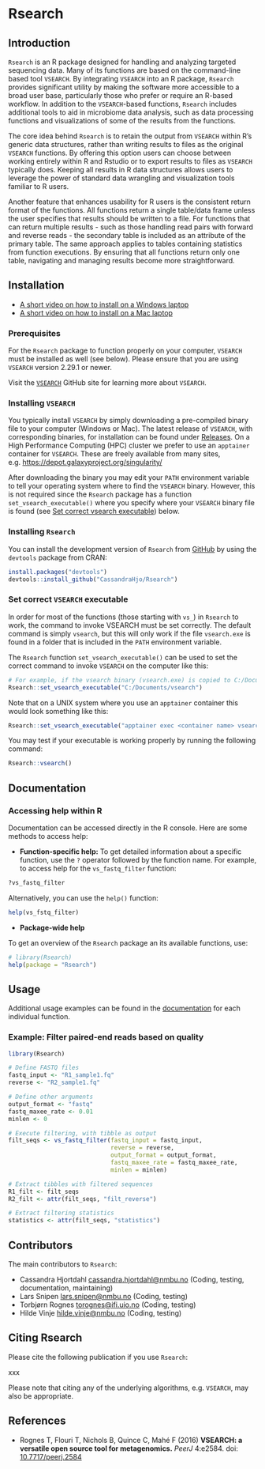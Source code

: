 
# Rsearch

## Introduction

`Rsearch` is an R package designed for handling and analyzing targeted
sequencing data. Many of its functions are based on the command-line
based tool `VSEARCH`. By integrating `VSEARCH` into an R package,
`Rsearch` provides significant utility by making the software more
accessible to a broad user base, particularly those who prefer or
require an R-based workflow. In addition to the `VSEARCH`-based
functions, `Rsearch` includes additional tools to aid in microbiome data
analysis, such as data processing functions and visualizations of some
of the results from the functions.

The core idea behind `Rsearch` is to retain the output from `VSEARCH`
within R’s generic data structures, rather than writing results to files
as the original `VSEARCH` functions. By offering this option users can
choose between working entirely within R and Rstudio or to export
results to files as `VSEARCH` typically does. Keeping all results in R
data structures allows users to leverage the power of standard data
wrangling and visualization tools familiar to R users.

Another feature that enhances usability for R users is the consistent
return format of the functions. All functions return a single table/data
frame unless the user specifies that results should be written to a
file. For functions that can return multiple results - such as those
handling read pairs with forward and reverse reads - the secondary table
is included as an attribute of the primary table. The same approach
applies to tables containing statistics from function executions. By
ensuring that all functions return only one table, navigating and
managing results become more straightforward.

## Installation

- <a href="https://youtu.be/vxcQHTbcDss?si=QYPSliQum6ZjV6Ps"
  target="blank">A short video on how to install on a Windows laptop</a>
- <a href="" target="blank">A short video on how to install on a Mac
  laptop</a>

### Prerequisites

For the `Rsearch` package to function properly on your computer,
`VSEARCH` must be installed as well (see below). Please ensure that you
are using `VSEARCH` version 2.29.1 or newer.

Visit the [`VSEARCH`](https://github.com/torognes/vsearch) GitHub site
for learning more about `VSEARCH`.

### Installing `VSEARCH`

You typically install `VSEARCH` by simply downloading a pre-compiled
binary file to your computer (Windows or Mac). The latest release of
`VSEARCH`, with corresponding binaries, for installation can be found
under [Releases](https://github.com/torognes/vsearch/releases). On a
High Performance Computing (HPC) cluster we prefer to use an `apptainer`
container for `VSEARCH`. These are freely available from many sites,
e.g. <https://depot.galaxyproject.org/singularity/>

After downloading the binary you may edit your `PATH` environment
variable to tell your operating system where to find the `VSEARCH`
binary. However, this is not required since the `Rsearch` package has a
function `set_vsearch_executable()` where you specify where your
`VSEARCH` binary file is found (see [Set correct vsearch
executable](#set-correct-vsearch-executable)) below.

### Installing `Rsearch`

You can install the development version of `Rsearch` from
[GitHub](https://github.com/CassandraHjo/Rsearch) by using the
`devtools` package from CRAN:

``` r
install.packages("devtools")
devtools::install_github("CassandraHjo/Rsearch")
```

### Set correct `VSEARCH` executable

In order for most of the functions (those starting with `vs_`) in
`Rsearch` to work, the command to invoke VSEARCH must be set correctly.
The default command is simply `vsearch`, but this will only work if the
file `vsearch.exe` is found in a folder that is included in the `PATH`
environment variable.

The `Rsearch` function `set_vsearch_executable()` can be used to set the
correct command to invoke `VSEARCH` on the computer like this:

``` r
# For example, if the vsearch binary (vsearch.exe) is copied to C:/Documents/ on the computer
Rsearch::set_vsearch_executable("C:/Documents/vsearch")
```

Note that on a UNIX system where you use an `apptainer` container this
would look something like this:

``` r
Rsearch::set_vsearch_executable("apptainer exec <container name> vsearch")
```

You may test if your executable is working properly by running the
following command:

``` r
Rsearch::vsearch()
```

## Documentation

### Accessing help within R

Documentation can be accessed directly in the R console. Here are some
methods to access help:

- **Function-specific help:** To get detailed information about a
  specific function, use the `?` operator followed by the function name.
  For example, to access help for the `vs_fastq_filter` function:

``` r
?vs_fastq_filter
```

Alternatively, you can use the `help()` function:

``` r
help(vs_fstq_filter)
```

- **Package-wide help**

To get an overview of the `Rsearch` package an its available functions,
use:

``` r
# library(Rsearch)
help(package = "Rsearch")
```

## Usage

Additional usage examples can be found in the
[documentation](#documentation) for each individual function.

### Example: Filter paired-end reads based on quality

``` r
library(Rsearch)

# Define FASTQ files
fastq_input <- "R1_sample1.fq"
reverse <- "R2_sample1.fq"

# Define other arguments
output_format <- "fastq"
fastq_maxee_rate <- 0.01
minlen <- 0

# Execute filtering, with tibble as output
filt_seqs <- vs_fastq_filter(fastq_input = fastq_input,
                             reverse = reverse,
                             output_format = output_format,
                             fastq_maxee_rate = fastq_maxee_rate,
                             minlen = minlen)

# Extract tibbles with filtered sequences
R1_filt <- filt_seqs
R2_filt <- attr(filt_seqs, "filt_reverse")

# Extract filtering statistics
statistics <- attr(filt_seqs, "statistics")
```

## Contributors

The main contributors to `Rsearch`:

- Cassandra Hjortdahl <cassandra.hjortdahl@nmbu.no> (Coding, testing,
  documentation, maintaining)
- Lars Snipen <lars.snipen@nmbu.no> (Coding, testing)
- Torbjørn Rognes <torognes@ifi.uio.no> (Coding, testing)
- Hilde Vinje <hilde.vinje@nmbu.no> (Coding, testing)

## Citing Rsearch

Please cite the following publication if you use `Rsearch`:

xxx

Please note that citing any of the underlying algorithms,
e.g. `VSEARCH`, may also be appropriate.

## References

- Rognes T, Flouri T, Nichols B, Quince C, Mahé F (2016) **VSEARCH: a
  versatile open source tool for metagenomics.** *PeerJ* 4:e2584. doi:
  [10.7717/peerj.2584](https://doi.org/10.7717/peerj.2584)
